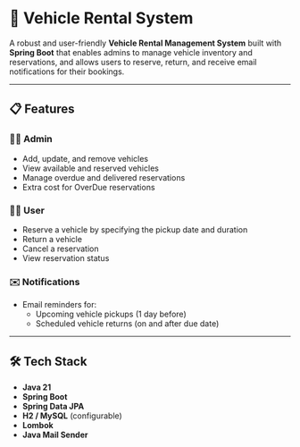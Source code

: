 # 🚗 Vehicle Rental System

A robust and user-friendly **Vehicle Rental Management System** built with **Spring Boot** that enables admins to manage vehicle inventory and reservations, and allows users to reserve, return, and receive email notifications for their bookings.

---

## 📋 Features

### 🧑‍💼 Admin
- Add, update, and remove vehicles
- View available and reserved vehicles
- Manage overdue and delivered reservations
- Extra cost for OverDue reservations

### 🙋‍♂️ User
- Reserve a vehicle by specifying the pickup date and duration
- Return a vehicle
- Cancel a reservation
- View reservation status

### ✉️ Notifications
- Email reminders for:
  - Upcoming vehicle pickups (1 day before)
  - Scheduled vehicle returns (on and after due date)

---

## 🛠 Tech Stack

- **Java 21**
- **Spring Boot**
- **Spring Data JPA**
- **H2 / MySQL** (configurable)
- **Lombok**
- **Java Mail Sender**

